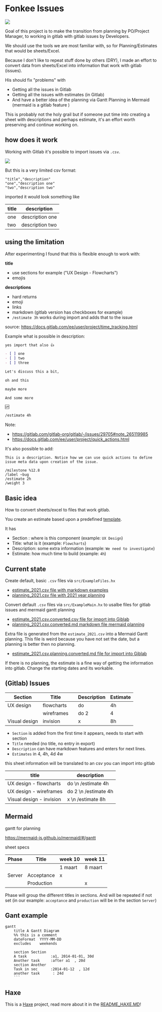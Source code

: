 # Fonkee Issues

![](icon.png)

Goal of this project is to make the transition from planning by PO/Project Manager, to working in gitlab with gitlab issues by Developers.

We should use the tools we are most familiar with, so for Planning/Estimates that would be sheets/Excel.

Because I don't like to repeat stuff done by others (DRY), I made an effort to convert data from sheets/Excel into information that work with gitlab (issues).

His should fix "problems" with

- Getting all the issues in Gitlab
- Getting all the issues with estimates (in Gitlab)
- And have a better idea of the planning via Gantt Planning in Mermaid (mermaid is a gitlab feature )

This is probably not the holy grail but if someone put time into creating a sheet with descriptions and perhaps estimate, it's an effort worth preserving and continue working on.

## how does it work

Working with Gitlab it's possible to import issues via `.csv`.

![](docs/img/import.png)

But this is a very limited csv format:

```csv
"title","description"
"one","description one"
"two","description two"
```

imported it would look something like

| title | description    |
| ----- | -------------- |
| one   | description one |
| two   | description two |

## using the limitation

After experimenting I found that this is flexible enough to work with:

**title**

- use sections for example ("UX Design - Flowcharts")
- emojis

**descriptions**

- hard returns
- emoji
- links
- markdown (gitlab version has checkboxes for example)
- `/estimate 3h` works during import and adds that to the issue

source: https://docs.gitlab.com/ee/user/project/time_tracking.html

Example what is possible in description:

```markdown
yes import that also 👍

- [ ] one
- [ ] two
- [ ] three

Let's discuss this a bit,

oh and this

maybe more

And some more

🆙

/estimate 4h
```

Note:

- https://gitlab.com/gitlab-org/gitlab/-/issues/29705#note_265119985
- https://docs.gitlab.com/ee/user/project/quick_actions.html

It's also possible to add:

```
This is a description. Notice how we can use quick actions to define issue meta data upon creation of the issue.

/milestone %12.8
/label ~bug
/estimate 2h
/weight 3
```


## Basic idea

How to convert sheets/excel to files that work gitlab.

You create an estimate based upon a predefined [template](docs/data/estimate_2021.csv).

It has

- Section : where is this component (example: `UX Design`)
- Title: what is it (example: `Flowcharts`)
- Description: some extra information (example: `We need to investigate`)
- Estimate: how much time to build (example: `4h`)

## Current state

Create default, basic `.csv` files via `src/ExampleFiles.hx`

- [estimate_2021.csv file with markdown examples](docs/data/estimate_2021.csv)
- [planning_2021.csv file with 2021 year planning](docs/data/planning_2021.csv)

Convert default `.csv` files via `src/ExampleMain.hx` to usalbe files for gitlab issues and mermaid gantt planning

- [estimate_2021.csv.converted.csv file for import into Giblab](docs/data/estimate_2021.csv.converted.csv)
- [planning_2021.csv.converted.md markdown file mermaid planning](docs/data/planning_2021.csv.converted.md)

Extra file is generated from the `estimate_2021.csv` into a Mermaid Gantt planning. This file is weird because you have not set the date, but a planning is better then no planning.

- [estimate_2021.csv.planning.converted.md file for import into Giblab](docs/data/estimate_2021.csv.planning.converted.md)

If there is no planning, the estimate is a fine way of getting the information into gitlab. Change the starting dates and its workable.

## (Gitlab) Issues

| Section       | Title      |     | Description | Estimate |
| ------------- | ---------- | --- | ----------- | -------- |
| UX design     | flowcharts |     | do          | 4h       |
|               | wireframes |     | do 2        | 4        |
| Visual design | invision   |     | x           | 8h       |

- `Section` is added from the first time it appears, needs to start with section
- `Title` needed (no title, no entry in export)
- `Description` can have markdown features and enters for next lines.
- `Estimates` in 4, 4h, 4d 4w

this sheet information will be translated to an csv you can import into gitlab

| title                    | description          |
| ------------------------ | -------------------- |
| UX design - flowcharts   | do \n /estimate 4h   |
| UX design - wireframes   | do 2 \n /estimate 4h |
| Visual design - invision | x \n /estimate 8h    |

## Mermaid

gantt for planning

https://mermaid-js.github.io/mermaid/#/gantt

sheet specs

| Phase  | Title      | week 10 | week 11 |
| ------ | ---------- | ------- | ------- |
|        |            | 1 maart | 8 maart |
| Server | Acceptance | x       |         |
|        | Production |         | x       |

Phase will group the different titles in sections. And will be repeated if not set (in our example: `acceptance` and `production` will be in the section `Server`)

## Gant example

````mermaid
gantt
    title A Gantt Diagram
    %% this is a comment
    dateFormat  YYYY-MM-DD
    excludes    weekends

    section Section
    A task           :a1, 2014-01-01, 30d
    Another task     :after a1  , 20d
    section Another
    Task in sec      :2014-01-12  , 12d
    another task      : 24d
    ```
````

## Haxe

This is a [Haxe](http://www.haxe.org) project, read more about it in the [README_HAXE.MD](README_HAXE.MD)!
